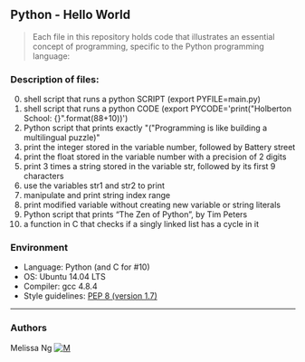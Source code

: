 ## Python - Hello World
> Each file in this repository holds code that illustrates an essential concept of programming,
> specific to the Python programming language:
>   

### Description of files:
0. shell script that runs a python SCRIPT (export PYFILE=main.py)
1. shell script that runs a python CODE (export PYCODE='print("Holberton School: {}".format(88+10))')
2. Python script that prints exactly "(\"Programming is like building a multilingual puzzle)"
3. print the integer stored in the variable number, followed by Battery street
4. print the float stored in the variable number with a precision of 2 digits
5. print 3 times a string stored in the variable str, followed by its first 9 characters
6. use the variables str1 and str2 to print
7. manipulate and print string index range
8. print modified variable without creating new variable or string literals
9. Python script that prints “The Zen of Python”, by Tim Peters
10. a function in C that checks if a singly linked list has a cycle in it

### Environment
* Language: Python (and C for #10)
* OS: Ubuntu 14.04 LTS
* Compiler: gcc 4.8.4
* Style guidelines: [PEP 8 (version 1.7)](https://www.python.org/dev/peps/pep-0008/)

---
### Authors
Melissa Ng [![M](https://upload.wikimedia.org/wikipedia/fr/thumb/c/c8/Twitter_Bird.svg/30px-Twitter_Bird.svg.png)](https://twitter.com/MelissaNg__)

